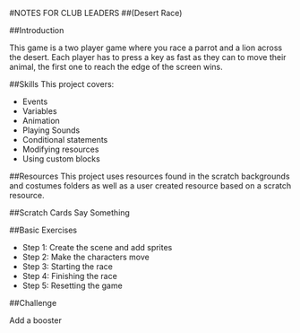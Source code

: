 #NOTES FOR CLUB LEADERS
##(Desert Race)

##Introduction

This game is a two player game where you race a parrot and a lion across the desert. Each player has to press a key as fast as they can to move their animal, the first one to reach the edge of the screen wins.

##Skills
This project covers: 

* Events
* Variables
* Animation
* Playing Sounds
* Conditional statements 
* Modifying resources
* Using custom blocks

##Resources
This project uses resources found in the scratch backgrounds and costumes folders as well as a user created resource based on a scratch resource.

##Scratch Cards
Say Something

##Basic Exercises

* Step 1: Create the scene and add sprites 
* Step 2: Make the characters move
* Step 3: Starting the race
* Step 4: Finishing the race
* Step 5: Resetting the game 

##Challenge 

Add a booster
